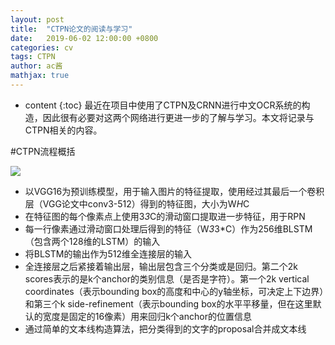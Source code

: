 ```yaml
---
layout: post
title:  "CTPN论文的阅读与学习"
date:   2019-06-02 12:00:00 +0800
categories: cv
tags: CTPN
author: ac酱
mathjax: true
---
```


* content
{:toc}
最近在项目中使用了CTPN及CRNN进行中文OCR系统的构造，因此很有必要对这两个网络进行更进一步的了解与学习。本文将记录与CTPN相关的内容。



#CTPN流程概括

![](https://images2015.cnblogs.com/blog/1058268/201701/1058268-20170112203504978-1308296948.png)

* 以VGG16为预训练模型，用于输入图片的特征提取，使用经过其最后一个卷积层（VGG论文中conv3-512）得到的特征图，大小为W*H*C
* 在特征图的每个像素点上使用3*3*C的滑动窗口提取进一步特征，用于RPN
* 每一行像素通过滑动窗口处理后得到的特征（W*3*3*C）作为256维BLSTM（包含两个128维的LSTM）的输入
* 将BLSTM的输出作为512维全连接层的输入
* 全连接层之后紧接着输出层，输出层包含三个分类或是回归。第二个2k scores表示的是k个anchor的类别信息（是否是字符）。第一个2k vertical coordinates（表示bounding box的高度和中心的y轴坐标，可决定上下边界）和第三个k side-refinement（表示bounding box的水平平移量，但在这里默认的宽度是固定的16像素）用来回归k个anchor的位置信息
* 通过简单的文本线构造算法，把分类得到的文字的proposal合并成文本线
